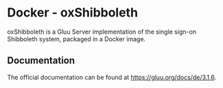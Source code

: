 # Docker - oxShibboleth

oxShibboleth is a Gluu Server implementation of the single sign-on Shibboleth system, packaged in a Docker image.

## Documentation

The official documentation can be found at https://gluu.org/docs/de/3.1.6.
